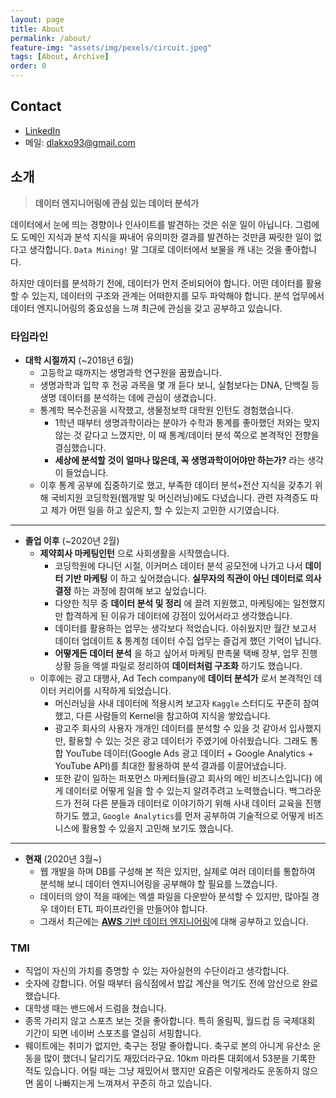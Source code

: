 ```yaml
---
layout: page
title: About
permalink: /about/
feature-img: "assets/img/pexels/circuit.jpeg"
tags: [About, Archive]
order: 0
---
```


## Contact
- [LinkedIn](https://www.linkedin.com/in/matae-lee-21497715a/)
- 메일: [dlakxo93@gmail.com](mailto:dlakxo93@gmail.com)

## 소개
> **데이터 엔지니어링에 관심 있는 데이터 분석가**

데이터에서 눈에 띄는 경향이나 인사이트를 발견하는 것은 쉬운 일이 아닙니다. 그럼에도 도메인 지식과 분석 지식을 짜내어 유의미한 결과를 발견하는 것만큼 짜릿한 일이 없다고 생각합니다. `Data Mining!` 말 그대로 데이터에서 보물을 캐 내는 것을 좋아합니다.

하지만 데이터를 분석하기 전에, 데이터가 먼저 준비되어야 합니다. 어떤 데이터를 활용할 수 있는지, 데이터의 구조와 관계는 어떠한지를 모두 파악해야 합니다. 분석 업무에서 데이터 엔지니어링의 중요성을 느껴 최근에 관심을 갖고 공부하고 있습니다.

### 타임라인
- **대학 시절까지** (~2018년 6월)
  - 고등학교 때까지는 생명과학 연구원을 꿈꿨습니다.
  - 생명과학과 입학 후 전공 과목을 몇 개 듣다 보니, 실험보다는 DNA, 단백질 등 생명 데이터를 분석하는 데에 관심이 생겼습니다.
  - 통계학 복수전공을 시작했고, 생물정보학 대학원 인턴도 경험했습니다.
    - 1학년 때부터 생명과학이라는 분야가 수학과 통계를 좋아했던 저와는 맞지 않는 것 같다고 느꼈지만, 이 때 통계/데이터 분석 쪽으로 본격적인 전향을 결심했습니다.
    - **세상에 분석할 것이 얼마나 많은데, 꼭 생명과학이어야만 하는가?** 라는 생각이 들었습니다.
  - 이후 통계 공부에 집중하기로 했고, 부족한 데이터 분석+전산 지식을 갖추기 위해 국비지원 코딩학원(웹개발 및 머신러닝)에도 다녔습니다. 관련 자격증도 따고 제가 어떤 일을 하고 싶은지, 할 수 있는지 고민한 시기였습니다.

---
- **졸업 이후** (~2020년 2월)
  - **제약회사 마케팅인턴** 으로 사회생활을 시작했습니다.
    - 코딩학원에 다니던 시절, 이커머스 데이터 분석 공모전에 나가고 나서 **데이터 기반 마케팅** 이 하고 싶어졌습니다. **실무자의 직관이 아닌 데이터로 의사결정** 하는 과정에 참여해 보고 싶었습니다.
    - 다양한 직무 중 **데이터 분석 및 정리** 에 끌려 지원했고, 마케팅에는 일천했지만 합격하게 된 이유가 데이터에 강점이 있어서라고 생각했습니다.
    - 데이터를 활용하는 업무는 생각보다 적었습니다. 아쉬웠지만 월간 보고서 데이터 업데이트 & 통계청 데이터 수집 업무는 즐겁게 했던 기억이 납니다.
    - **어떻게든 데이터 분석** 을 하고 싶어서 마케팅 판촉물 택배 장부, 업무 진행 상황 등을 엑셀 파일로 정리하여 **데이터처럼 구조화** 하기도 했습니다.
  - 이후에는 광고 대행사, Ad Tech company에 **데이터 분석가** 로서 본격적인 데이터 커리어를 시작하게 되었습니다.
    - 머신러닝을 사내 데이터에 적용시켜 보고자 `Kaggle` 스터디도 꾸준히 참여했고, 다른 사람들의 Kernel을 참고하여 지식을 쌓았습니다.
    - 광고주 회사의 사용자 개개인 데이터를 분석할 수 있을 것 같아서 입사했지만, 활용할 수 있는 것은 광고 데이터가 주였기에 아쉬웠습니다. 그래도 통합 YouTube 데이터(Google Ads 광고 데이터 + Google Analytics + YouTube API)를 최대한 활용하여 분석 결과를 이끌어냈습니다.
    - 또한 같이 일하는 퍼포먼스 마케터들(광고 회사의 메인 비즈니스입니다) 에게 데이터로 어떻게 일을 할 수 있는지 알려주려고 노력했습니다. 백그라운드가 전혀 다른 분들과 데이터로 이야기하기 위해 사내 데이터 교육을 진행하기도 했고, `Google Analytics`를 먼저 공부하여 기술적으로 어떻게 비즈니스에 활용할 수 있을지 고민해 보기도 했습니다.

---
- **현재** (2020년 3월~)
  - 웹 개발을 하며 DB를 구성해 본 적은 있지만, 실제로 여러 데이터를 통합하여 분석해 보니 데이터 엔지니어링을 공부해야 할 필요를 느꼈습니다.
  - 데이터의 양이 적을 때에는 엑셀 파일을 다운받아 분석할 수 있지만, 많아질 경우 데이터 ETL 파이프라인을 만들어야 합니다.
  - 그래서 최근에는 [**AWS** 기반 데이터 엔지니어링](https://www.fastcampus.co.kr/data_online_engineering/)에 대해 공부하고 있습니다.

### TMI
- 직업이 자신의 가치를 증명할 수 있는 자아실현의 수단이라고 생각합니다.
- 숫자에 강합니다. 어릴 때부터 음식점에서 밥값 계산을 먹기도 전에 암산으로 완료했습니다.
- 대학생 때는 밴드에서 드럼을 쳤습니다.
- 종목 가리지 않고 스포츠 보는 것을 좋아합니다. 특히 올림픽, 월드컵 등 국제대회 기간이 되면 네이버 스포츠를 열심히 서핑합니다.
- 웨이트에는 취미가 없지만, 축구는 정말 좋아합니다. 축구로 본의 아니게 유산소 운동을 많이 했더니 달리기도 재밌더라구요. 10km 마라톤 대회에서 53분을 기록한 적도 있습니다. 어릴 때는 그냥 재밌어서 했지만 요즘은 이렇게라도 운동하지 않으면 몸이 나빠지는게 느껴져서 꾸준히 하고 있습니다.
